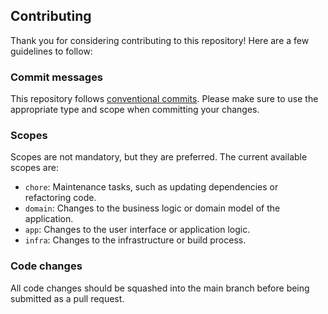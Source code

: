 ## Contributing

Thank you for considering contributing to this repository! Here are a few guidelines to follow:

### Commit messages

This repository follows [conventional commits](https://www.conventionalcommits.org/en/v1.0.0/). Please make sure to use the appropriate type and scope when committing your changes.

### Scopes

Scopes are not mandatory, but they are preferred. The current available scopes are:

- `chore`: Maintenance tasks, such as updating dependencies or refactoring code.
- `domain`: Changes to the business logic or domain model of the application.
- `app`: Changes to the user interface or application logic.
- `infra`: Changes to the infrastructure or build process.

### Code changes

All code changes should be squashed into the main branch before being submitted as a pull request.
